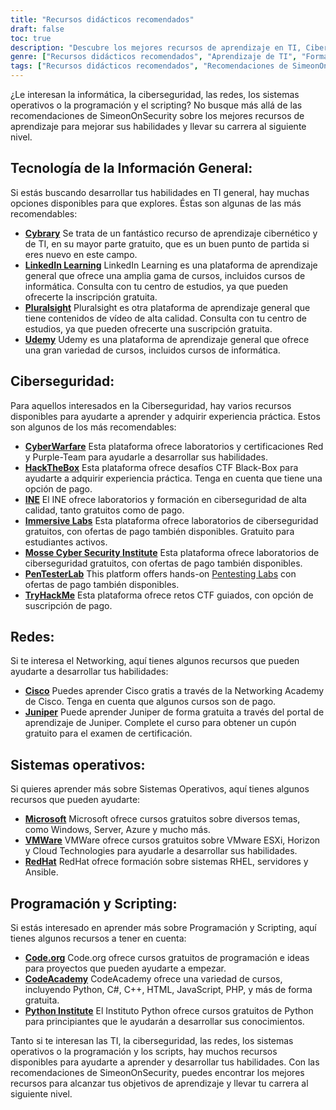 ```yaml
---
title: "Recursos didácticos recomendados"
draft: false
toc: true
description: "Descubre los mejores recursos de aprendizaje en TI, Ciberseguridad, Redes, Sistemas Operativos y Programación y Scripting con las Recomendaciones de SimeonOnSecurity. Desde plataformas en línea gratuitas como Cybrary, Code.org y CodeAcademy, hasta plataformas de pago como LinkedIn Learning, Pluralsight y TryHackMe, encontrará una amplia gama de opciones para alcanzar sus objetivos de aprendizaje. Mejora tus conocimientos en áreas como Cisco, Juniper, Windows, VMware y Red Hat con formación y certificaciones gratuitas. Lleve su carrera al siguiente nivel con los recursos de aprendizaje mejor valorados de SimeonOnSecurity."
genre: ["Recursos didácticos recomendados", "Aprendizaje de TI", "Formación en ciberseguridad", "Cursos de redes", "Formación en sistemas operativos", "Recursos de programación y scripting", "Aprendizaje en línea", "Laboratorios de ciberseguridad", "Certificación de redes", "Formación en sistemas operativos"]
tags: ["Recursos didácticos recomendados", "Recomendaciones de SimeonOnSecurity", "Aprendizaje de TI", "Formación en ciberseguridad", "Cursos de redes", "Formación en sistemas operativos", "Recursos de programación y scripting", "Biblioteca", "LinkedIn Formación", "Pluralsight", "Udemy", "Guerra cibernética", "HackTheBox", "INE", "Laboratorios inmersivos", "Instituto Mosse de Ciberseguridad", "PenTesterLab", "TryHackMe", "Cisco", "Juniper", "Microsoft", "VMWare", "RedHat", "Código.org", "CodeAcademy", "Instituto Python", "Aprendizaje en línea", "Laboratorios de ciberseguridad", "Certificación de redes", "Formación en sistemas operativos", "Programación Educación"]
---
```


¿Le interesan la informática, la ciberseguridad, las redes, los sistemas operativos o la programación y el scripting? No busque más allá de las recomendaciones de SimeonOnSecurity sobre los mejores recursos de aprendizaje para mejorar sus habilidades y llevar su carrera al siguiente nivel.

## Tecnología de la Información General:

Si estás buscando desarrollar tus habilidades en TI general, hay muchas opciones disponibles para que explores. Éstas son algunas de las más recomendables:

- [**Cybrary**](https://www.cybrary.it/) Se trata de un fantástico recurso de aprendizaje cibernético y de TI, en su mayor parte gratuito, que es un buen punto de partida si eres nuevo en este campo.
- [**LinkedIn Learning**](https://www.lynda.com/) LinkedIn Learning es una plataforma de aprendizaje general que ofrece una amplia gama de cursos, incluidos cursos de informática. Consulta con tu centro de estudios, ya que pueden ofrecerte la inscripción gratuita.
- [**Pluralsight**](https://www.pluralsight.com/) Pluralsight es otra plataforma de aprendizaje general que tiene contenidos de vídeo de alta calidad. Consulta con tu centro de estudios, ya que pueden ofrecerte una suscripción gratuita.
- [**Udemy**](https://www.udemy.com/) Udemy es una plataforma de aprendizaje general que ofrece una gran variedad de cursos, incluidos cursos de informática.

## Ciberseguridad:

Para aquellos interesados en la Ciberseguridad, hay varios recursos disponibles para ayudarte a aprender y adquirir experiencia práctica. Estos son algunos de los más recomendables:

- [**CyberWarfare**](https://cyberwarfare.live/) Esta plataforma ofrece laboratorios y certificaciones Red y Purple-Team para ayudarle a desarrollar sus habilidades.
- [**HackTheBox**](https://www.hackthebox.eu/) Esta plataforma ofrece desafíos CTF Black-Box para ayudarte a adquirir experiencia práctica. Tenga en cuenta que tiene una opción de pago.
- [**INE**](https://ine.com/) El INE ofrece laboratorios y formación en ciberseguridad de alta calidad, tanto gratuitos como de pago.
- [**Immersive Labs**](https://www.immersivelabs.com/) Esta plataforma ofrece laboratorios de ciberseguridad gratuitos, con ofertas de pago también disponibles. Gratuito para estudiantes activos.
- [**Mosse Cyber Security Institute**](https://platform.mosse-institute.com/#/) Esta plataforma ofrece laboratorios de ciberseguridad gratuitos, con ofertas de pago también disponibles.
- [**PenTesterLab**](https://pentesterlab.com/) This platform offers hands-on [Pentesting Labs](https://simeononsecurity.ch/tags/pentesterlab/) con ofertas de pago también disponibles.
- [**TryHackMe**](https://tryhackme.com/signup?referrer=5f651e437af6815dfbc2ab56) Esta plataforma ofrece retos CTF guiados, con opción de suscripción de pago.

## Redes:

Si te interesa el Networking, aquí tienes algunos recursos que pueden ayudarte a desarrollar tus habilidades:

- [**Cisco**](https://www.cisco.com/c/m/en_sg/partners/cisco-networking-academy/index.html) Puedes aprender Cisco gratis a través de la Networking Academy de Cisco. Tenga en cuenta que algunos cursos son de pago.
- [**Juniper**](https://learningportal.juniper.net/juniper/default.aspx) Puede aprender Juniper de forma gratuita a través del portal de aprendizaje de Juniper. Complete el curso para obtener un cupón gratuito para el examen de certificación.

## Sistemas operativos:

Si quieres aprender más sobre Sistemas Operativos, aquí tienes algunos recursos que pueden ayudarte:

- [**Microsoft**](https://docs.microsoft.com/en-us/learn/) Microsoft ofrece cursos gratuitos sobre diversos temas, como Windows, Server, Azure y mucho más.
- [**VMWare**](https://www.vmware.com/education-services/learning-zone.html) VMWare ofrece cursos gratuitos sobre VMware ESXi, Horizon y Cloud Technologies para ayudarle a desarrollar sus habilidades.
- [**RedHat**](https://www.redhat.com/en/services/training-and-certification) RedHat ofrece formación sobre sistemas RHEL, servidores y Ansible.

## Programación y Scripting:

Si estás interesado en aprender más sobre Programación y Scripting, aquí tienes algunos recursos a tener en cuenta:

- [**Code.org**](https://studio.code.org/courses) Code.org ofrece cursos gratuitos de programación e ideas para proyectos que pueden ayudarte a empezar.
- [**CodeAcademy**](https://www.codecademy.com/) CodeAcademy ofrece una variedad de cursos, incluyendo Python, C#, C++, HTML, JavaScript, PHP, y más de forma gratuita.
- [**Python Institute**](https://pythoninstitute.org/python-essentials-1) El Instituto Python ofrece cursos gratuitos de Python para principiantes que le ayudarán a desarrollar sus conocimientos.

Tanto si te interesan las TI, la ciberseguridad, las redes, los sistemas operativos o la programación y los scripts, hay muchos recursos disponibles para ayudarte a aprender y desarrollar tus habilidades. Con las recomendaciones de SimeonOnSecurity, puedes encontrar los mejores recursos para alcanzar tus objetivos de aprendizaje y llevar tu carrera al siguiente nivel.
